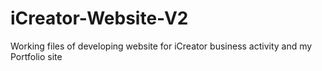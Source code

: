 # iCreator-Website-V2
Working files of developing website for iCreator business activity and my Portfolio site

